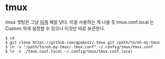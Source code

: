 # tmux

tmux 셋팅은 그냥 [이게](https://github.com/gpakosz/.tmux) 제일 낫다. 이걸 사용하는 게 나을 듯
tmux.conf.local 는 Custom 하게 설정할 수 있으니 이것만 따로 보관한다.

```
$ cd
$ git clone https://github.com/gpakosz/.tmux.git /path/to/oh-my-tmux
$ ln -s "/path/to/oh-my-tmux/.tmux.conf" ~/.config/tmux/tmux.conf
$ ln -s ./tmux.conf.local ~/.config/tmux/tmux.conf.local
```
